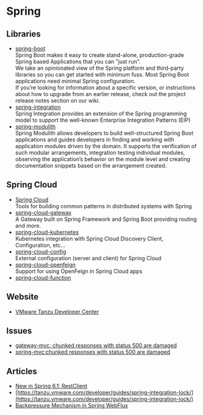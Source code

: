 # Spring

## Libraries

- [spring-boot](https://spring.io/projects/spring-boot)
  <br/>Spring Boot makes it easy to create stand-alone, production-grade Spring based Applications that you can "just
  run".
  <br/>We take an opinionated view of the Spring platform and third-party libraries so you can get started with minimum
  fuss. Most Spring Boot applications need minimal Spring configuration.
  <br/>If you’re looking for information about a specific version, or instructions about how to upgrade from an earlier
  release, check out the project release notes section on our wiki.
- [spring-integration](https://github.com/spring-projects/spring-integration)
  <br/>Spring Integration provides an extension of the Spring programming model to support the well-known Enterprise
  Integration Patterns (EIP)
- [spring-modulith](https://spring.io/projects/spring-modulith)
  <br/>Spring Modulith allows developers to build well-structured Spring Boot applications and guides developers in
  finding and working with application modules driven by the domain. It supports the verification of such modular
  arrangements, integration testing individual modules, observing the application’s behavior on the module level and
  creating documentation snippets based on the arrangement created.

## Spring Cloud

- [Spring Cloud](https://github.com/spring-cloud)
  <br/>Tools for building common patterns in distributed systems with Spring
- [spring-cloud-gateway](https://github.com/spring-cloud/spring-cloud-gateway)
  <br/>A Gateway built on Spring Framework and Spring Boot providing routing and more.
- [spring-cloud-kubernetes](https://github.com/spring-cloud/spring-cloud-kubernetes)
  <br/>Kubernetes integration with Spring Cloud Discovery Client, Configuration, etc...
- [spring-cloud-config](https://github.com/spring-cloud/spring-cloud-config)
  <br/>External configuration (server and client) for Spring Cloud
- [spring-cloud-openfeign](https://github.com/spring-cloud/spring-cloud-openfeign)
  <br/>Support for using OpenFeign in Spring Cloud apps
- [spring-cloud-function](https://github.com/spring-cloud/spring-cloud-function)

## Website

- [VMware Tanzu Developer Center](https://tanzu.vmware.com/developer/)

## Issues

- [gateway-mvc: chunked responses with status 500 are damaged](https://github.com/spring-cloud/spring-cloud-gateway/issues/2238)
- [spring-mvc:chunked responses with status 500 are damaged](https://github.com/spring-projects/spring-framework/issues/24699)

## Articles

- [New in Spring 6.1: RestClient](https://spring.io/blog/2023/07/13/new-in-spring-6-1-restclient)
- [https://tanzu.vmware.com/developer/guides/spring-integration-lock/](https://tanzu.vmware.com/developer/guides/spring-integration-lock/)
- [Backpressure Mechanism in Spring WebFlux](https://www.baeldung.com/spring-webflux-backpressure#:~:text=What%20Is%20Backpressure%3F,elements%20the%20recipient%20can%20consume.)
